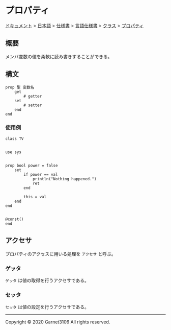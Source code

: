 # プロパティ

[ドキュメント](../../../../../index.md) > [日本語](../../../../index.md) > [仕様書](../../../index.md) > [言語仕様書](../../index.md) > [クラス](../index.md) > [プロパティ](./index.md)

## 概要

メンバ変数の値を柔軟に読み書きすることができる。

## 構文

```
prop 型 変数名
    get
        # getter
    set
        # setter
    end
end
```

### 使用例

```
class TV


use sys


prop bool power = false
    set
        if power == val
            println("Nothing happened.")
            ret
        end

        this = val
    end
end


@const()
end
```

## アクセサ

プロパティのアクセスに用いる処理を `アクセサ` と呼ぶ。

### ゲッタ

`ゲッタ` は値の取得を行うアクセサである。

### セッタ

`セッタ` は値の設定を行うアクセサである。

---

Copyright © 2020 Garnet3106 All rights reserved.
